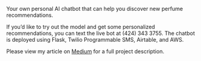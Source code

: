 Your own personal AI chatbot that can help you discover new perfume recommendations. 

If you’d like to try out the model and get some personalized recommendations, you can text the live bot at (424) 343 3755. The chatbot is deployed using Flask, Twilio Programmable SMS, Airtable, and AWS. 

Please view my article on [Medium](https://medium.com/@longoclaire/perfume-recommendations-using-natural-language-processing-ad3e6736074c) for a full project description.
